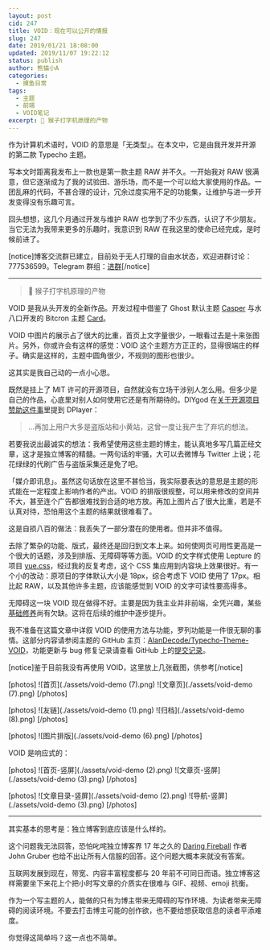 ```yaml
---
layout: post
cid: 247
title: VOID：现在可以公开的情报
slug: 247
date: 2019/01/21 18:08:00
updated: 2019/11/07 19:22:12
status: publish
author: 熊猫小A
categories: 
  - 摸鱼日常
tags: 
  - 主题
  - 前端
  - VOID笔记
excerpt: 🐒 猴子打字机原理的产物
---
```



作为计算机术语时，VOID 的意思是「无类型」。在本文中，它是由我开发并开源的第二款 Typecho 主题。

写本文时距离我发布上一款也是第一款主题 RAW 并不久。一开始我对 RAW 很满意，但它逐渐成为了我的试验田、游乐场，而不是一个可以给大家使用的作品。一团乱麻的代码，不甚合理的设计，冗余过度实用不足的功能集，让维护与进一步开发变得没有乐趣可言。

回头想想，这几个月通过开发与维护 RAW 也学到了不少东西，认识了不少朋友。当它无法为我带来更多的乐趣时，我意识到 RAW 在我这里的使命已经完成，是时候前进了。

[notice]博客交流群已建立，目前处于无人打理的自由水状态，欢迎进群讨论：777536599。Telegram 群组：[进群](http://t.me/imalanblog)[/notice]

------

> 🐒 猴子打字机原理的产物

VOID 是我从头开发的全新作品。开发过程中借鉴了 Ghost 默认主题 [Casper](https://demo.ghost.io/) 与水八口开发的 Bitcron 主题 [Card](https://blog.shuiba.co/bitcron-theme-card)。

VOID 中图片的展示占了很大的比重，首页上文字量很少，一眼看过去是十来张图片。另外，你或许会有这样的感觉：VOID 这个主题方方正正的，显得很端庄的样子。确实是这样的，主题中圆角很少，不规则的图形也很少。

这其实是我自己动的一点小心思。

既然是挂上了 MIT 许可的开源项目，自然就没有立场干涉别人怎么用。但多少是自己的作品，心底里对别人如何使用它还是有所期待的。DIYgod 在[关于开源项目赞助这件事](https://diygod.me/open-source-project-donation/)里提到 DPlayer：

> ...再加上用户大多是盗版站和小黄站，这曾一度让我产生了弃坑的想法。

若要我说出最诚实的想法：我希望使用这些主题的博主，能认真地多写几篇正经文章，这才是独立博客的精髓。一两句话的牢骚，大可以去微博与 Twitter 上说；花花绿绿的代刷广告与盗版采集还是免了吧。

「媒介即讯息」。虽然这句话放在这里不甚恰当，我实际要表达的意思是主题的形式能在一定程度上影响作者的产出。VOID 的排版很规整，可以用来修改的空间并不大，甚至连个广告都很难找到合适的地方放。再加上图片占了很大比重，若是不认真对待，恐怕用这个主题的结果就很难看了。

这是自损八百的做法：我丢失了一部分潜在的使用者。但并非不值得。

去除了繁杂的功能、版式，最终还是回归到文本上来。如何使网页可用性更高是一个很大的话题，涉及到排版、无障碍等等方面。VOID 的文字样式使用 Lepture 的项目 [yue.css](https://github.com/lepture/yue.css)，经过我的反复考虑，这个 CSS 集应用到内容块上效果很好。有一个小的改动：原项目的字体默认大小是 18px，综合考虑下 VOID 使用了 17px。相比起 RAW，以及其他许多主题，应该能感觉到 VOID 的文字可读性要高得多。

无障碍这一块 VOID 现在做得不好。主要是因为我主业并非前端，全凭兴趣，某些[基础修养](https://lepture.com/zh/2015/fe-aria-label)尚有欠缺。这将在后续的维护中逐步提升。

我不准备在这篇文章中详叙 VOID 的使用方法与功能，罗列功能是一件很无聊的事情。这部分内容请参阅主题的 GitHub 主页：[AlanDecode/Typecho-Theme-VOID](https://github.com/AlanDecode/Typecho-Theme-VOID/blob/master/README.md)，功能更新与 bug 修复记录请查看 GitHub 上的[提交记录](https://github.com/AlanDecode/Typecho-Theme-VOID/commits/master)。

[notice]鉴于目前我没有再使用 VOID，这里放上几张截图，供参考[/notice]

[photos]
![首页](./assets/void-demo (7).png)
![文章页](./assets/void-demo (7).png)
[/photos]

[photos]
![友链](./assets/void-demo (1).png)
![归档](./assets/void-demo (8).png)
[/photos]

[photos]
![图片排版](./assets/void-demo (6).png)
[/photos]

VOID 是响应式的：

[photos]
![首页-竖屏](./assets/void-demo (2).png)
![文章页-竖屏](./assets/void-demo (3).png)
[/photos]

[photos]
![文章目录-竖屏](./assets/void-demo (2).png)
![导航-竖屏](./assets/void-demo (3).png)
[/photos]

------

其实基本的思考是：独立博客到底应该是什么样的。

这个问题我无法回答，恐怕叱咤独立博客界 17 年之久的 [Daring Fireball](https://daringfireball.net/) 作者 John Gruber 也给不出让所有人信服的回答。这个问题大概本来就没有答案。

互联网发展到现在，带宽、内容丰富程度都与 20 年前不可同日而语。独立博客这样需要坐下来花上个把小时写文章的介质实在很难与 GIF、视频、emoji 抗衡。

作为一个写主题的人，能做的只有为博主带来无障碍的写作环境、为读者带来无障碍的阅读环境。不要去打击博主可能的创作欲，也不要给想获取信息的读者平添难度。

你觉得这简单吗？这一点也不简单。
